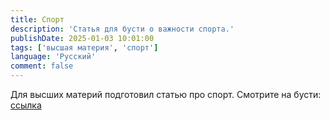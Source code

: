 ```yaml
---
title: Спорт
description: 'Статья для бусти о важности спорта.'
publishDate: 2025-01-03 10:01:00
tags: ['высшая материя', 'спорт']
language: 'Русский'
comment: false
---
```


Для высших материй подготовил статью про спорт. Смотрите на бусти: [ссылка](https://boosty.to/mrhook/edit-post/25a8f299-1740-481e-9e60-17d536997425)
